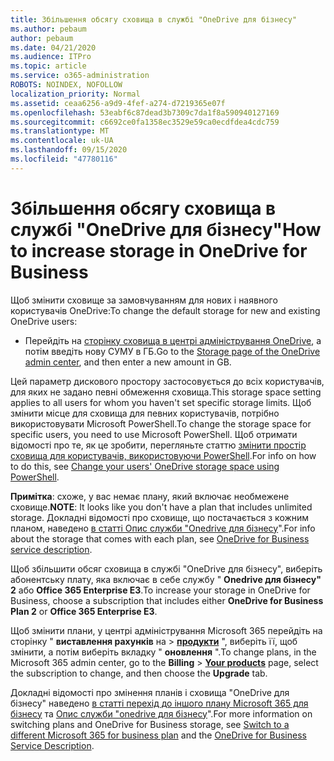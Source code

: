 ```yaml
---
title: Збільшення обсягу сховища в службі "OneDrive для бізнесу"
ms.author: pebaum
author: pebaum
ms.date: 04/21/2020
ms.audience: ITPro
ms.topic: article
ms.service: o365-administration
ROBOTS: NOINDEX, NOFOLLOW
localization_priority: Normal
ms.assetid: ceaa6256-a9d9-4fef-a274-d7219365e07f
ms.openlocfilehash: 53eabf6c87dead3b7309c7da1f8a590940127169
ms.sourcegitcommit: c6692ce0fa1358ec3529e59ca0ecdfdea4cdc759
ms.translationtype: MT
ms.contentlocale: uk-UA
ms.lasthandoff: 09/15/2020
ms.locfileid: "47780116"
---
```

# <a name="how-to-increase-storage-in-onedrive-for-business"></a><span data-ttu-id="472b6-102">Збільшення обсягу сховища в службі "OneDrive для бізнесу"</span><span class="sxs-lookup"><span data-stu-id="472b6-102">How to increase storage in OneDrive for Business</span></span>

<span data-ttu-id="472b6-103">Щоб змінити сховище за замовчуванням для нових і наявного користувачів OneDrive:</span><span class="sxs-lookup"><span data-stu-id="472b6-103">To change the default storage for new and existing OneDrive users:</span></span>
  
- <span data-ttu-id="472b6-104">Перейдіть на [сторінку сховища в центрі адміністрування OneDrive](https://admin.onedrive.com/?v=StorageSettings), а потім введіть нову СУМУ в ГБ.</span><span class="sxs-lookup"><span data-stu-id="472b6-104">Go to the [Storage page of the OneDrive admin center](https://admin.onedrive.com/?v=StorageSettings), and then enter a new amount in GB.</span></span>

<span data-ttu-id="472b6-105">Цей параметр дискового простору застосовується до всіх користувачів, для яких не задано певні обмеження сховища.</span><span class="sxs-lookup"><span data-stu-id="472b6-105">This storage space setting applies to all users for whom you haven't set specific storage limits.</span></span> <span data-ttu-id="472b6-106">Щоб змінити місце для сховища для певних користувачів, потрібно використовувати Microsoft PowerShell.</span><span class="sxs-lookup"><span data-stu-id="472b6-106">To change the storage space for specific users, you need to use Microsoft PowerShell.</span></span> <span data-ttu-id="472b6-107">Щоб отримати відомості про те, як це зробити, перегляньте статтю [змінити простір сховища для користувачів, використовуючи PowerShell](https://go.microsoft.com/fwlink/?linkid=866402).</span><span class="sxs-lookup"><span data-stu-id="472b6-107">For info on how to do this, see [Change your users' OneDrive storage space using PowerShell](https://go.microsoft.com/fwlink/?linkid=866402).</span></span>

<span data-ttu-id="472b6-108">**Примітка**: схоже, у вас немає плану, який включає необмежене сховище.</span><span class="sxs-lookup"><span data-stu-id="472b6-108">**NOTE**: It looks like you don't have a plan that includes unlimited storage.</span></span> <span data-ttu-id="472b6-109">Докладні відомості про сховище, що постачається з кожним планом, наведено [в статті Опис служби "Onedrive для бізнесу](https://go.microsoft.com/fwlink/p/?LinkID=826071)".</span><span class="sxs-lookup"><span data-stu-id="472b6-109">For info about the storage that comes with each plan, see [OneDrive for Business service description](https://go.microsoft.com/fwlink/p/?LinkID=826071).</span></span>
  
<span data-ttu-id="472b6-110">Щоб збільшити обсяг сховища в службі "OneDrive для бізнесу", виберіть абонентську плату, яка включає в себе службу " **Onedrive для бізнесу" 2** або **Office 365 Enterprise E3**.</span><span class="sxs-lookup"><span data-stu-id="472b6-110">To increase your storage in OneDrive for Business, choose a subscription that includes either **OneDrive for Business Plan 2** or **Office 365 Enterprise E3**.</span></span> 
  
<span data-ttu-id="472b6-111">Щоб змінити плани, у центрі адміністрування Microsoft 365 перейдіть на сторінку " **виставлення рахунків** на \> **[продукти](https://go.microsoft.com/fwlink/p/?linkid=842054)** ", виберіть її, щоб змінити, а потім виберіть вкладку " **оновлення** ".</span><span class="sxs-lookup"><span data-stu-id="472b6-111">To change plans, in the Microsoft 365 admin center, go to the **Billing** \> **[Your products](https://go.microsoft.com/fwlink/p/?linkid=842054)** page, select the subscription to change, and then choose the **Upgrade** tab.</span></span>
  
<span data-ttu-id="472b6-112">Докладні відомості про змінення планів і сховища "OneDrive для бізнесу" наведено [в статті перехід до іншого плану Microsoft 365 для бізнесу](https://go.microsoft.com/fwlink/?LinkId=2031117) та [Опис служби "onedrive для бізнесу](https://go.microsoft.com/fwlink/p/?LinkId-2031122)".</span><span class="sxs-lookup"><span data-stu-id="472b6-112">For more information on switching plans and OneDrive for Business storage, see [Switch to a different Microsoft 365 for business plan](https://go.microsoft.com/fwlink/?LinkId=2031117) and the [OneDrive for Business Service Description](https://go.microsoft.com/fwlink/p/?LinkId-2031122).</span></span>